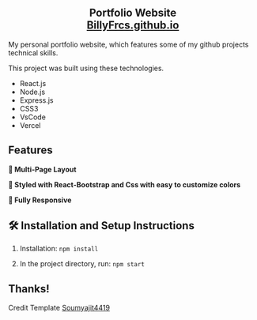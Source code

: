 <h2 align="center">
  Portfolio Website<br/>
  <a href="http://billyfrcs.github.io/" target="_blank">BillyFrcs.github.io</a>
</h2>

My personal portfolio website, which features some of my github projects technical skills.<br/>

This project was built using these technologies.

- React.js
- Node.js
- Express.js
- CSS3
- VsCode
- Vercel

## Features

**📖 Multi-Page Layout**

**🎨 Styled with React-Bootstrap and Css with easy to customize colors**

**📱 Fully Responsive**

## 🛠 Installation and Setup Instructions

1. Installation: `npm install`

2. In the project directory, run: `npm start`

## Thanks!

Credit Template [Soumyajit4419](https://github.com/soumyajit4419/)